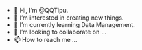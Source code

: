 - 👋 Hi, I’m @QQTipu.
- 👀 I’m interested in creating new things.
- 🌱 I’m currently learning Data Management.
- 💞️ I’m looking to collaborate on ...
- 📫 How to reach me ...

<!---
QQTipu/QQTipu is a ✨ special ✨ repository because its `README.md` (this file) appears on your GitHub profile.
You can click the Preview link to take a look at your changes.
--->
